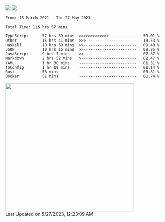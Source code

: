 <div>
  <img src="https://github-readme-stats.vercel.app/api?username=naporin0624&count_private=true&show_icons=true" />
  <img src="https://github-readme-stats.vercel.app/api/top-langs/?username=naporin0624&layout=compact&hide=css" />
  <!--START_SECTION:waka-->

```text
From: 15 March 2021 - To: 27 May 2023

Total Time: 115 hrs 57 mins

TypeScript      57 hrs 59 mins  >>>>>>>>>>>>>------------   50.01 %
Other           15 hrs 41 mins  >>>----------------------   13.53 %
Haskell         10 hrs 59 mins  >>-----------------------   09.48 %
JSON            10 hrs 15 mins  >>-----------------------   08.85 %
JavaScript      9 hrs 7 mins    >>-----------------------   07.87 %
Markdown        2 hrs 52 mins   >------------------------   02.47 %
YAML            1 hr 30 mins    -------------------------   01.31 %
TSConfig        1 hr 19 mins    -------------------------   01.14 %
Rust            56 mins         -------------------------   00.81 %
Docker          51 mins         -------------------------   00.74 %
```

<!--END_SECTION:waka-->
  
  <!--START_SECTION:lapras-card-->
<a href="https://lapras.com/public/CDQE7TF" target="_blank" rel="noopener noreferrer"><img src="https://lapras-card-generator.vercel.app/api/svg?e=3.56&b=3.48&i=3.5&b1=%23232323&b2=%236d6d6d&i1=%23212121&i2=%23818181&l=ja" width="400" ></a>  
Last Updated on 5/27/2023, 12:23:09 AM
<!--END_SECTION:lapras-card-->
</div>

